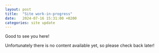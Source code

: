 ```yaml
---
layout: post
title:  "Site work-in-progress"
date:   2024-07-16 15:31:00 +0200
categories: site update
---
```

Good to see you here!

Unfortunately there is no content available yet, so please check back later!
